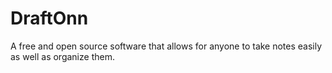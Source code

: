 # DraftOnn

A free and open source software that allows for anyone to take notes easily as well as organize them.
